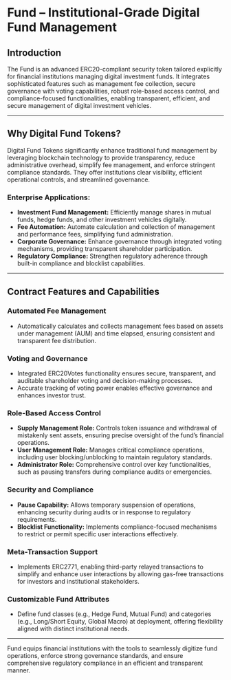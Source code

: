 # Fund – Institutional-Grade Digital Fund Management

## Introduction

The Fund is an advanced ERC20-compliant security token tailored explicitly for
financial institutions managing digital investment funds. It integrates
sophisticated features such as management fee collection, secure governance with
voting capabilities, robust role-based access control, and compliance-focused
functionalities, enabling transparent, efficient, and secure management of
digital investment vehicles.

---

## Why Digital Fund Tokens?

Digital Fund Tokens significantly enhance traditional fund management by
leveraging blockchain technology to provide transparency, reduce administrative
overhead, simplify fee management, and enforce stringent compliance standards.
They offer institutions clear visibility, efficient operational controls, and
streamlined governance.

### Enterprise Applications:

- **Investment Fund Management:** Efficiently manage shares in mutual funds,
  hedge funds, and other investment vehicles digitally.
- **Fee Automation:** Automate calculation and collection of management and
  performance fees, simplifying fund administration.
- **Corporate Governance:** Enhance governance through integrated voting
  mechanisms, providing transparent shareholder participation.
- **Regulatory Compliance:** Strengthen regulatory adherence through built-in
  compliance and blocklist capabilities.

---

## Contract Features and Capabilities

### Automated Fee Management

- Automatically calculates and collects management fees based on assets under
  management (AUM) and time elapsed, ensuring consistent and transparent fee
  distribution.

### Voting and Governance

- Integrated ERC20Votes functionality ensures secure, transparent, and auditable
  shareholder voting and decision-making processes.
- Accurate tracking of voting power enables effective governance and enhances
  investor trust.

### Role-Based Access Control

- **Supply Management Role:** Controls token issuance and withdrawal of
  mistakenly sent assets, ensuring precise oversight of the fund’s financial
  operations.
- **User Management Role:** Manages critical compliance operations, including
  user blocking/unblocking to maintain regulatory standards.
- **Administrator Role:** Comprehensive control over key functionalities, such
  as pausing transfers during compliance audits or emergencies.

### Security and Compliance

- **Pause Capability:** Allows temporary suspension of operations, enhancing
  security during audits or in response to regulatory requirements.
- **Blocklist Functionality:** Implements compliance-focused mechanisms to
  restrict or permit specific user interactions effectively.

### Meta-Transaction Support

- Implements ERC2771, enabling third-party relayed transactions to simplify and
  enhance user interactions by allowing gas-free transactions for investors and
  institutional stakeholders.

### Customizable Fund Attributes

- Define fund classes (e.g., Hedge Fund, Mutual Fund) and categories (e.g.,
  Long/Short Equity, Global Macro) at deployment, offering flexibility aligned
  with distinct institutional needs.

---

Fund equips financial institutions with the tools to seamlessly digitize fund
operations, enforce strong governance standards, and ensure comprehensive
regulatory compliance in an efficient and transparent manner.
